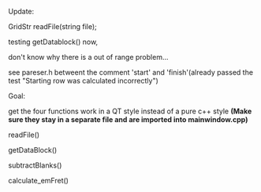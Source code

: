 Update:

GridStr readFile(string file);

testing getDatablock() now,

don't know why there is a out of range problem...

see pareser.h betweent the comment 'start' and 'finish'(already passed the test "Starting row was calculated incorrectly")

Goal:

get the four functions work in a QT style instead of a pure c++ style **(Make sure they stay in a separate file and are imported into mainwindow.cpp)**

readFile()

getDataBlock()

subtractBlanks()

calculate_emFret()
